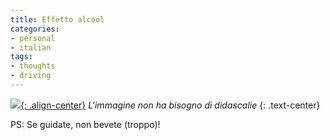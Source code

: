```yaml
---
title: Effetto alcool
categories:
- personal
- italian
tags:
- thoughts
- driving
---
```

[![]({{site.url}}/assets/images/drunkeffect.jpg){: .align-center}]({{site.url}}/assets/images/drunkeffect.jpg)
_L'immagine non ha bisogno di didascalie_
{: .text-center}

PS: Se guidate, non bevete (troppo)!

